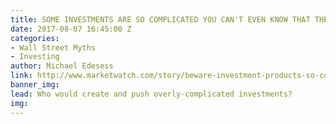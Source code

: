 ```yaml
---
title: SOME INVESTMENTS ARE SO COMPLICATED YOU CAN'T EVEN KNOW THAT THEY ARE BAD
date: 2017-08-07 16:45:00 Z
categories:
- Wall Street Myths
- Investing
author: Michael Edesess
link: http://www.marketwatch.com/story/beware-investment-products-so-complicated-its-hard-to-even-tell-if-theyre-bad-2017-08-07
banner_img: 
lead: Who would create and push overly-complicated investments?
img: 
---
```



